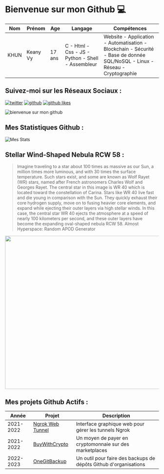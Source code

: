 # Bienvenue sur mon Github 💻
| Nom | Prénom | Age | Langage | Compétences |
|---  |---     |---  |---      |---
| KHUN | Keany Vy | 17 ans | C - Html - Css - JS - Python - Shell - Assembleur | Website - Application - Automatisation - Blockchain - Sécurité - Base de donnée SQL/NoSQL - Linux - Réseau - Cryptographie |

## Suivez-moi sur les Réseaux Sociaux :
[![twitter](https://img.shields.io/twitter/follow/thisiskeanyvy?style=social)](https://twitter.com/thisiskeanyvy)
[![github](https://img.shields.io/github/followers/thisiskeanyvy?style=social)](https://github.com/thisiskeanyvy?tab=followers)
[![github likes](https://img.shields.io/github/stars/thisiskeanyvy?style=social)](https://github.com/thisiskeanyvy)

![bienvenue sur mon github](https://thisiskeanyvy-hosting.pages.dev/banner.gif)

## Mes Statistiques Github :
![Mes Stats](https://github-readme-stats.vercel.app/api?username=thisiskeanyvy&show_icons=true&theme=radical)

## Stellar Wind-Shaped Nebula RCW 58 :

> Imagine traveling to a star about 100 times as massive as our Sun, a million times more luminous, and with 30 times the surface temperature. Such stars exist, and some are known as Wolf Rayet (WR) stars, named after French astronomers Charles Wolf and Georges Rayet. The central star in this image is WR 40 which is located toward the constellation of Carina. Stars like WR 40 live fast and die young in comparison with the Sun. They quickly exhaust their core hydrogen supply, move on to fusing heavier core elements, and expand while ejecting their outer layers via high stellar winds. In this case, the central star WR 40 ejects the atmosphere at a speed of nearly 100 kilometers per second, and these outer layers have become the expanding oval-shaped nebula RCW 58.   Almost Hyperspace: Random APOD Generator

<img src='https://apod.nasa.gov/apod/image/2302/Rcw58_Selby_960.jpg' width="800" height="500"/>

## Mes projets Github Actifs :
| Année | Projet | Description |
|---   |---     |---          |
| 2021-2022 | [Ngrok Web Tunnel](https://github.com/thisiskeanyvy/ngrok-web-manager) | Interface graphique web pour gérer les tunnels Ngrok |
| 2021-2022 | [BuyWithCrypto](https://github.com/BuyWithCrypto) | Un moyen de payer en cryptomonnaie sur des marketplaces |
| 2022-2023 | [OneGitBackup](https://github.com/BuyWithCrypto/OneGitBackup) | Un outil pour faire des backups de dépôts Github d'organisations |